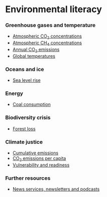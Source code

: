 # Environmental literacy

### Greenhouse gases and temperature
- <a href="atmospheric-co2/notes.md" target="_blank">Atmospheric CO<sub>2</sub> concentrations</a>
- <a href="atmospheric-methane/notes.md" target="_blank">Atmospheric CH<sub>4</sub> concentrations</a>
- <a href="annual-co2-emissions/notes.md" target="_blank">Annual CO<sub>2</sub> emissions</a>
- <a href="global-temperatures/notes.md" target="_blank">Global temperatures</a>

### Oceans and ice
- <a href="sea-level-rise/notes.md" target="_blank">Sea level rise</a>

### Energy
- <a href="coal-consumption/notes.md" target="_blank">Coal consumption</a>

### Biodiversity crisis
- <a href="forest-loss/notes.md" target="_blank">Forest loss</a>

### Climate justice
- <a href="cumulative-emissions/notes.md" target="_blank">Cumulative emissions</a>
- <a href="emissions-per-capita/notes.md" target="_blank">CO<sub>2</sub> emissions per capita</a>
- <a href="vulnerability-and-readiness/notes.md" target="_blank">Vulnerability and readiness</a>

### Further resources
- <a href="resources/news.md" target="_blank">News services, newsletters and podcasts</a>
